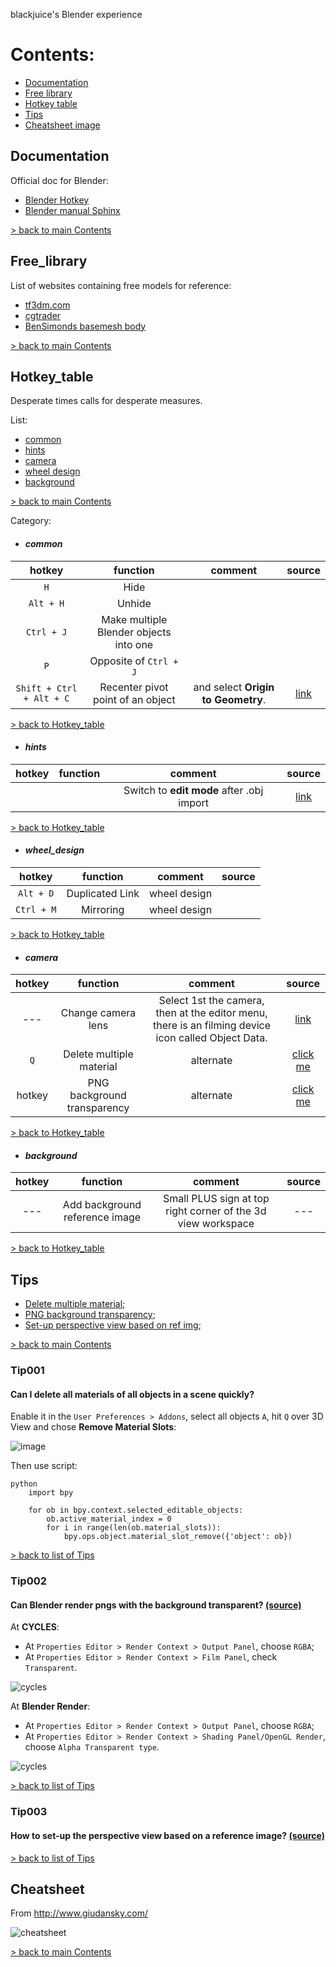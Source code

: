 blackjuice's Blender experience

# Contents:

* [Documentation](#documentation)
* [Free library](#free_library)
* [Hotkey table](#hotkey_table)
* [Tips](#tips)
* [Cheatsheet image](#cheatsheet)

## Documentation

Official doc for Blender:

* [Blender Hotkey](http://wiki.blender.org/index.php/Doc:2.4/Reference/Hotkeys/All)
* [Blender manual Sphinx](https://www.blender.org/manual/contents.html)

[> back to main Contents](#contents)

## Free_library

List of websites containing free models for reference:

* [tf3dm.com](http://tf3dm.com/)
* [cgtrader](http://www.cgtrader.com/)
* [BenSimonds basemesh body](http://bensimonds.com/2011/07/31/basemeshes/)

[> back to main Contents](#contents)

## Hotkey_table

Desperate times calls for desperate measures.

List:

* [common](#common)
* [hints](#hints)
* [camera](#camera)
* [wheel design](#wheel_design)
* [background](#background)

[> back to main Contents](#contents)

Category:

* #### *common*

| hotkey | function | comment | source |
|:------:|:--------:|:-------:|:------:|
|`H`            | Hide              | | |
|`Alt + H`      | Unhide            | | |
|`Ctrl + J`     | Make multiple Blender objects into one        | | |
|`P`            | Opposite of `Ctrl + J`                        | | |
|`Shift + Ctrl + Alt + C`| Recenter pivot point of an object  | and select **Origin to Geometry**. | [link](http://blender.stackexchange.com/questions/14294/how-to-recenter-an-objects-origin) |

[> back to Hotkey_table](#hotkey_table)

* #### *hints*

| hotkey | function | comment | source |
|:------:|:--------:|:-------:|:------:|
|  |  | Switch to **edit mode** after .obj import | [link](http://blenderartists.org/forum/showthread.php?127550-newbie-can-t-switch-to-edit-mode-after-obj-import)

[> back to Hotkey_table](#hotkey_table)

* #### *wheel_design*

| hotkey | function | comment | source |
|:------:|:--------:|:-------:|:------:|
|`Alt + D`      | Duplicated Link   | wheel design | |
|`Ctrl + M`     | Mirroring         | wheel design | |

[> back to Hotkey_table](#hotkey_table)

* #### *camera*

| hotkey | function | comment | source |
|:------:|:--------:|:-------:|:------:|
| --- | Change camera lens | Select 1st the camera, then at the editor menu, there is an filming device icon called Object Data. | [link](http://wiki.blender.org/index.php/Doc:2.4/Manual/Render/Camera/Depth_Of_Field)|
| `Q`           | Delete multiple material              | alternate | [click me](#deletemat) |
| hotkey        | PNG background transparency           | alternate | [click me](#pngalpha) |

[> back to Hotkey_table](#hotkey_table)

* #### *background*

| hotkey | function | comment | source |
|:------:|:--------:|:-------:|:------:|
| --- | Add background reference image | Small PLUS sign at top right corner of the 3d view workspace | --- |

[> back to Hotkey_table](#hotkey_table)

## Tips

* [Delete multiple material](#tip001);
* [PNG background transparency](#tip002);
* [Set-up perspective view based on ref img](#tip003);

[> back to main Contents](#contents)

### Tip001
#### Can I delete all materials of all objects in a scene quickly?

Enable it in the `User Preferences > Addons`, select all objects `A`, hit `Q` over 3D View and chose **Remove Material Slots**:

![image](http://i.stack.imgur.com/MgkJ2.png)

Then use script:

```
python
    import bpy

    for ob in bpy.context.selected_editable_objects:
        ob.active_material_index = 0
        for i in range(len(ob.material_slots)):
            bpy.ops.object.material_slot_remove({'object': ob})
```

[> back to list of Tips](#tips)

### Tip002
#### Can Blender render pngs with the background transparent? [(source)](http://blender.stackexchange.com/questions/1303/can-blender-render-pngs-with-the-background-transparent)

At **CYCLES**:

* At ``Properties Editor > Render Context > Output Panel``, choose ``RGBA``;
* At ``Properties Editor > Render Context > Film Panel``, check ``Transparent``.

![cycles](http://i.stack.imgur.com/pi6Kw.png)

At **Blender Render**:

* At ``Properties Editor > Render Context > Output Panel``, choose ``RGBA``;
* At ``Properties Editor > Render Context > Shading Panel/OpenGL Render``, choose ``Alpha Transparent type``.

![cycles](http://i.stack.imgur.com/4LRZk.png)

[> back to list of Tips](#tips)

### Tip003
#### How to set-up the perspective view based on a reference image? [(source)](http://blender.stackexchange.com/questions/9328/how-to-set-up-the-perspective-view-based-on-a-reference-image)

[> back to list of Tips](#tips)

## Cheatsheet

From http://www.giudansky.com/

![cheatsheet](http://www.giudansky.com/images/downloads/blender/blender3d-shortcuts-infographic.png)

[> back to main Contents](#contents)
